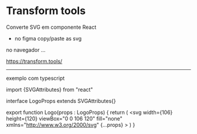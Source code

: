 # Transform tools

Converte SVG em componente React


- no figma copy/paste as svg


no navegador ...

https://transform.tools/


----

exemplo com typescript


import {SVGAttributes} from "react"

interface LogoProps extends SVGAttributes<HTMLOrSVGElement>{}

export function Logo(props : LogoProps) {
  return (
    <svg
      width={106}
      height={120}
      viewBox="0 0 106 120"
      fill="none"
      xmlns="http://www.w3.org/2000/svg"
      {...props}
    >
      <g clipPath="url(#clip0_1_72)" fill="#81D8F7">
        <path d="M105.312 60.01c0-6.976-8.737-13.587-22.131-17.687 3.09-13.653 1.717-24.514-4.337-27.992-1.395-.816-3.026-1.202-4.808-1.202v4.787c.987 0 1.782.193 2.447.558 2.92 1.674 4.186 8.05 3.199 16.25-.237 2.018-.623 4.143-1.095 6.31-4.208-1.03-8.801-1.824-13.631-2.339-2.898-3.971-5.903-7.578-8.93-10.733 6.998-6.504 13.567-10.067 18.032-10.067v-4.787c-5.904 0-13.631 4.207-21.445 11.505-7.813-7.255-15.541-11.42-21.444-11.42v4.787c4.443 0 11.033 3.542 18.031 10.003a101.383 101.383 0 00-8.866 10.712c-4.85.515-9.445 1.31-13.652 2.361a64.738 64.738 0 01-1.116-6.225c-1.009-8.2.236-14.575 3.134-16.271.644-.386 1.481-.558 2.469-.558v-4.787c-1.804 0-3.435.386-4.852 1.202-6.032 3.478-7.384 14.318-4.271 27.927C8.694 46.466 0 53.056 0 60.011c0 6.976 8.737 13.588 22.131 17.688-3.09 13.652-1.717 24.514 4.337 27.991 1.395.816 3.026 1.202 4.83 1.202 5.902 0 13.63-4.207 21.444-11.505 7.814 7.255 15.541 11.42 21.444 11.42 1.803 0 3.435-.387 4.852-1.203 6.032-3.477 7.384-14.317 4.271-27.927 13.31-4.1 22.003-10.711 22.003-17.666zM77.363 45.694c-.794 2.769-1.781 5.624-2.898 8.479a101.54 101.54 0 00-2.812-5.152 116.225 116.225 0 00-3.09-5.023 96.865 96.865 0 018.8 1.696zm-9.831 22.861c-1.674 2.898-3.392 5.646-5.173 8.2-3.199.28-6.44.43-9.703.43-3.241 0-6.483-.15-9.66-.408a118.299 118.299 0 01-5.194-8.157 111.8 111.8 0 01-4.465-8.544 111.923 111.923 0 014.443-8.565c1.674-2.898 3.392-5.645 5.173-8.2 3.199-.279 6.44-.43 9.703-.43 3.241 0 6.483.151 9.66.409 1.781 2.554 3.52 5.28 5.194 8.157a111.8 111.8 0 014.465 8.543 120.207 120.207 0 01-4.443 8.565zm6.933-2.79a91.976 91.976 0 012.963 8.543 96.309 96.309 0 01-8.844 1.717 118.46 118.46 0 003.09-5.087c.988-1.717 1.911-3.456 2.791-5.173zM52.7 88.668a88.508 88.508 0 01-5.968-6.87c1.932.087 3.907.15 5.904.15 2.017 0 4.014-.042 5.967-.15a83.791 83.791 0 01-5.903 6.87zm-15.97-12.644a96.84 96.84 0 01-8.802-1.695c.794-2.77 1.782-5.625 2.898-8.48.88 1.718 1.803 3.435 2.812 5.152a142.035 142.035 0 003.091 5.023zm15.863-44.67a88.486 88.486 0 015.967 6.869c-1.932-.086-3.907-.15-5.903-.15-2.018 0-4.014.042-5.968.15a83.771 83.771 0 015.904-6.87zM36.707 43.997a118.566 118.566 0 00-5.882 10.24 92.015 92.015 0 01-2.962-8.544 104.28 104.28 0 018.844-1.696zM17.28 70.873C9.681 67.63 4.765 63.38 4.765 60.01s4.916-7.642 12.515-10.862c1.846-.794 3.864-1.503 5.946-2.168 1.224 4.207 2.834 8.586 4.83 13.073-1.975 4.465-3.563 8.822-4.765 13.008a65.197 65.197 0 01-6.01-2.19zm11.549 30.674c-2.92-1.674-4.186-8.05-3.199-16.25.236-2.017.623-4.142 1.095-6.31 4.207 1.03 8.801 1.824 13.631 2.34 2.898 3.97 5.903 7.577 8.93 10.732-6.998 6.505-13.567 10.068-18.032 10.068-.966-.022-1.781-.215-2.425-.58zM79.746 85.19c1.009 8.2-.236 14.576-3.134 16.271-.644.387-1.481.559-2.469.559-4.443 0-11.033-3.542-18.031-10.004 3.005-3.155 6.01-6.74 8.866-10.711 4.85-.515 9.445-1.31 13.652-2.361.494 2.168.88 4.25 1.116 6.246zm8.264-14.317c-1.846.794-3.863 1.502-5.946 2.168-1.223-4.208-2.833-8.587-4.83-13.073 1.975-4.465 3.564-8.823 4.766-13.009a68.083 68.083 0 016.032 2.19c7.599 3.241 12.515 7.492 12.515 10.862-.022 3.37-4.938 7.642-12.537 10.861z" />
        <path d="M52.635 69.82c5.417 0 9.81-4.391 9.81-9.81 0-5.417-4.393-9.81-9.81-9.81-5.418 0-9.81 4.393-9.81 9.81 0 5.419 4.392 9.81 9.81 9.81z" />
      </g>
      <defs>
        <clipPath id="clip0_1_72">
          <path fill="#fff" d="M0 0H105.312V120H0z" />
        </clipPath>
      </defs>
    </svg>
  )
}
